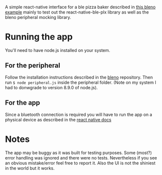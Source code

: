 A simple react-native interface for a ble pizza baker described in [this bleno example](https://github.com/noble/bleno/tree/master/examples/pizza "this bleno example") mainly to test out the react-native-ble-plx library as well as the bleno peripheral mocking library.

# Running the app
You'll need to have node.js installed on your system.
## For the peripheral
Follow the installation instructions described in the [bleno](https://github.com/noble/bleno "bleno") repository.
Then run `$ node peripheral.js` inside the peripheral folder. (Note on my system I had to donwgrade to version 8.9.0 of node.js).
## For the app
Since a bluetooth connection is required you will have to run the app on a physical device as described in the [react native docs](https://reactnative.dev/docs/running-on-device "react native docs")

# Notes
The app may be buggy as it was built for testing purposes. Some (most?) error handling was ignored and there were no tests. Nevertheless if you see an obvious mistake/error feel free to report it.
Also the UI is not the shiniest in the world but it works.